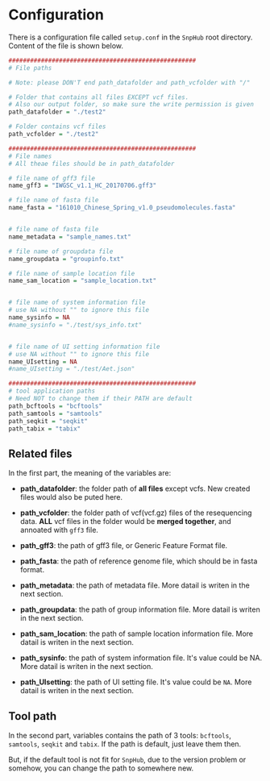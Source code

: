 # Configuration

There is a configuration file called `setup.conf` in the `SnpHub` root directory. Content of the file is shown below.

```R
####################################################
# File paths

# Note: please DON'T end path_datafolder and path_vcfolder with "/"

# Folder that contains all files EXCEPT vcf files.
# Also our output folder, so make sure the write permission is given
path_datafolder = "./test2"

# Folder contains vcf files
path_vcfolder = "./test2"

####################################################
# File names
# All theae files should be in path_datafolder

# file name of gff3 file
name_gff3 = "IWGSC_v1.1_HC_20170706.gff3"

# file name of fasta file
name_fasta = "161010_Chinese_Spring_v1.0_pseudomolecules.fasta"


# file name of fasta file
name_metadata = "sample_names.txt"

# file name of groupdata file
name_groupdata = "groupinfo.txt"

# file name of sample location file
name_sam_location = "sample_location.txt"


# file name of system information file
# use NA without "" to ignore this file
name_sysinfo = NA
#name_sysinfo = "./test/sys_info.txt" 


# file name of UI setting information file
# use NA without "" to ignore this file
name_UIsetting = NA
#name_UIsetting = "./test/Aet.json"

####################################################
# tool application paths
# Need NOT to change them if their PATH are default
path_bcftools = "bcftools"
path_samtools = "samtools"
path_seqkit = "seqkit"
path_tabix = "tabix"


```

## Related files
In the first part, the meaning of the variables are:

- **path_datafolder**: the folder path of **all files** except vcfs. New created files would also be puted here.

- **path_vcfolder**: the folder path of vcf(vcf.gz) files of the resequencing data. **ALL** vcf files in the folder would be **merged together**, and annoated with `gff3` file.

- **path_gff3**: the path of gff3 file, or Generic Feature Format file.

- **path_fasta**: the path of reference genome file, which should be in fasta format.

- **path_metadata**: the path of metadata file. More datail is writen in the next section.

- **path_groupdata**: the path of group information file. More datail is writen in the next section.

- **path_sam_location**: the path of sample location information file. More datail is writen in the next section.

- **path_sysinfo**: the path of system information file. It's value could be NA. More datail is writen in the next section.

- **path_UIsetting**: the path of UI setting file. It's value could be `NA`. More datail is writen in the next section.

## Tool path
In the second part, variables contains the path of 3 tools: `bcftools`, `samtools`, `seqkit` and `tabix`. If the path is default, just leave them then.

But, if the default tool is not fit for `SnpHub`, due to the version problem or somehow, you can change the path to somewhere new.
